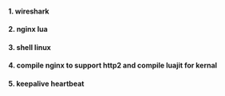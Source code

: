 #### 1. wireshark

#### 2. nginx lua

#### 3. shell linux

#### 4. compile nginx to support http2 and compile luajit for kernal

#### 5. keepalive heartbeat
